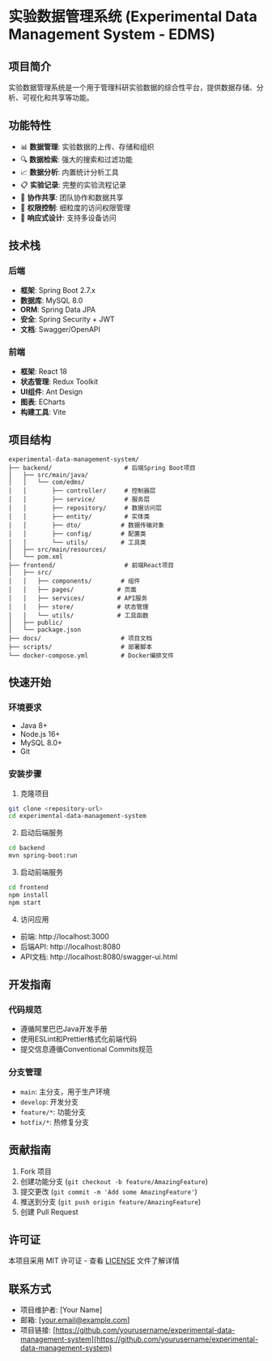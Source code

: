 # 实验数据管理系统 (Experimental Data Management System - EDMS)

## 项目简介

实验数据管理系统是一个用于管理科研实验数据的综合性平台，提供数据存储、分析、可视化和共享等功能。

## 功能特性

- 📊 **数据管理**: 实验数据的上传、存储和组织
- 🔍 **数据检索**: 强大的搜索和过滤功能
- 📈 **数据分析**: 内置统计分析工具
- 📋 **实验记录**: 完整的实验流程记录
- 👥 **协作共享**: 团队协作和数据共享
- 🔐 **权限控制**: 细粒度的访问权限管理
- 📱 **响应式设计**: 支持多设备访问

## 技术栈

### 后端
- **框架**: Spring Boot 2.7.x
- **数据库**: MySQL 8.0
- **ORM**: Spring Data JPA
- **安全**: Spring Security + JWT
- **文档**: Swagger/OpenAPI

### 前端
- **框架**: React 18
- **状态管理**: Redux Toolkit
- **UI组件**: Ant Design
- **图表**: ECharts
- **构建工具**: Vite

## 项目结构

```
experimental-data-management-system/
├── backend/                    # 后端Spring Boot项目
│   ├── src/main/java/
│   │   └── com/edms/
│   │       ├── controller/     # 控制器层
│   │       ├── service/        # 服务层
│   │       ├── repository/     # 数据访问层
│   │       ├── entity/         # 实体类
│   │       ├── dto/           # 数据传输对象
│   │       ├── config/        # 配置类
│   │       └── utils/         # 工具类
│   ├── src/main/resources/
│   └── pom.xml
├── frontend/                   # 前端React项目
│   ├── src/
│   │   ├── components/        # 组件
│   │   ├── pages/            # 页面
│   │   ├── services/         # API服务
│   │   ├── store/            # 状态管理
│   │   └── utils/            # 工具函数
│   ├── public/
│   └── package.json
├── docs/                      # 项目文档
├── scripts/                   # 部署脚本
└── docker-compose.yml         # Docker编排文件
```

## 快速开始

### 环境要求

- Java 8+
- Node.js 16+
- MySQL 8.0+
- Git

### 安装步骤

1. 克隆项目
```bash
git clone <repository-url>
cd experimental-data-management-system
```

2. 启动后端服务
```bash
cd backend
mvn spring-boot:run
```

3. 启动前端服务
```bash
cd frontend
npm install
npm start
```

4. 访问应用
- 前端: http://localhost:3000
- 后端API: http://localhost:8080
- API文档: http://localhost:8080/swagger-ui.html

## 开发指南

### 代码规范
- 遵循阿里巴巴Java开发手册
- 使用ESLint和Prettier格式化前端代码
- 提交信息遵循Conventional Commits规范

### 分支管理
- `main`: 主分支，用于生产环境
- `develop`: 开发分支
- `feature/*`: 功能分支
- `hotfix/*`: 热修复分支

## 贡献指南

1. Fork 项目
2. 创建功能分支 (`git checkout -b feature/AmazingFeature`)
3. 提交更改 (`git commit -m 'Add some AmazingFeature'`)
4. 推送到分支 (`git push origin feature/AmazingFeature`)
5. 创建 Pull Request

## 许可证

本项目采用 MIT 许可证 - 查看 [LICENSE](LICENSE) 文件了解详情

## 联系方式

- 项目维护者: [Your Name]
- 邮箱: [your.email@example.com]
- 项目链接: [https://github.com/yourusername/experimental-data-management-system](https://github.com/yourusername/experimental-data-management-system)